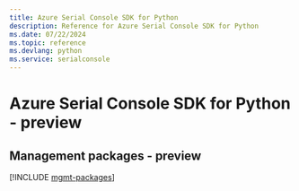```yaml
---
title: Azure Serial Console SDK for Python
description: Reference for Azure Serial Console SDK for Python
ms.date: 07/22/2024
ms.topic: reference
ms.devlang: python
ms.service: serialconsole
---
```

# Azure Serial Console SDK for Python - preview

## Management packages - preview
[!INCLUDE [mgmt-packages](serial-console-mgmt-index.md)]
